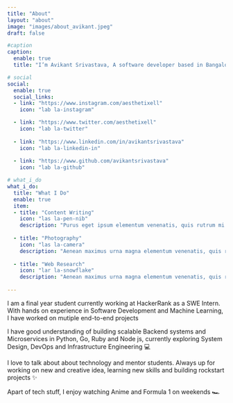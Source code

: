 ```yaml
---
title: "About"
layout: "about"
image: "images/about_avikant.jpeg"
draft: false

#caption
caption:
  enable: true
  title: "I’m Avikant Srivastava, A software developer based in Bangalore, currently working at HackerRank."

# social
social:
  enable: true
  social_links:
  - link: "https://www.instagram.com/aesthetixell"
    icon: "lab la-instagram"

  - link: "https://www.twitter.com/aesthetixell"
    icon: "lab la-twitter"
    
  - link: "https://www.linkedin.com/in/avikantsrivastava"
    icon: "lab la-linkedin-in"
    
  - link: "https://www.github.com/avikantsrivastava"
    icon: "lab la-github"

# what_i_do
what_i_do:
  title: "What I Do"
  enable: true
  item:
  - title: "Content Writing"
    icon: "las la-pen-nib"
    description: "Purus eget ipsum elementum venenatis, quis rutrum mi semper nonpurus eget ipsum elementum venenatis."
    
  - title: "Photography"
    icon: "las la-camera"
    description: "Aenean maximus urna magna elementum venenatis, quis rutrum mi semper non purus eget ipsum elementum venenatis."
    
  - title: "Web Research"
    icon: "lar la-snowflake"
    description: "Aenean maximus urna magna elementum venenatis, quis rutrum mi semper non purus eget ipsum elementum venenatis."
 
---
```

I am a final year student currently working at HackerRank as a SWE Intern. With hands on experience in Software Development and Machine Learning, I have worked on mutiple end-to-end projects

I have good understanding of building scalable Backend systems and Microservices in Python, Go, Ruby and Node js, currently exploring System Design, DevOps and Infrastructure Engineering 💻

I love to talk about about technology and mentor students. Always up for working on new and creative idea, learning new skills and building rockstart projects ✨

Apart of tech stuff, I enjoy watching Anime and Formula 1 on weekends 🏎️